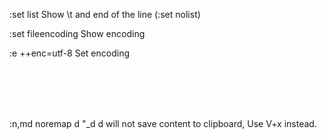 :set list		Show  \t and end of the line (:set nolist)

:set fileencoding	Show encoding

:e ++enc=utf-8		Set encoding

<br></br>
<br></br>

:n,md
noremap d "\_d		d will not save content to clipboard, Use V+x instead.
